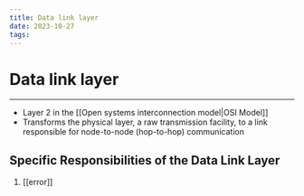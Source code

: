 ```yaml
---
title: Data link layer
date: 2023-10-27
tags:
---
```


# Data link layer

---

- Layer 2 in the [[Open systems interconnection model|OSI Model]]
- Transforms the physical layer, a raw transmission facility, to a link responsible for node-to-node (hop-to-hop) communication

## Specific Responsibilities of the Data Link Layer
1. [[error]]